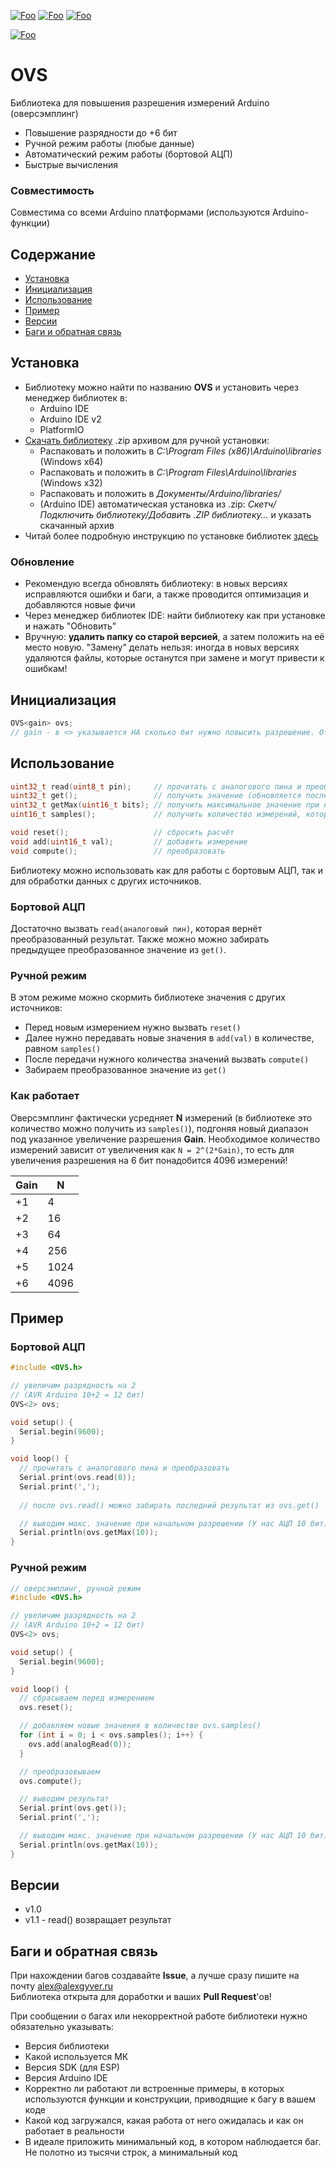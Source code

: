 [![Foo](https://img.shields.io/badge/Version-1.1-brightgreen.svg?style=flat-square)](#versions)
[![Foo](https://img.shields.io/badge/Website-AlexGyver.ru-blue.svg?style=flat-square)](https://alexgyver.ru/)
[![Foo](https://img.shields.io/badge/%E2%82%BD$%E2%82%AC%20%D0%9D%D0%B0%20%D0%BF%D0%B8%D0%B2%D0%BE-%D1%81%20%D1%80%D1%8B%D0%B1%D0%BA%D0%BE%D0%B9-orange.svg?style=flat-square)](https://alexgyver.ru/support_alex/)

[![Foo](https://img.shields.io/badge/README-ENGLISH-brightgreen.svg?style=for-the-badge)](https://github-com.translate.goog/GyverLibs/OVS?_x_tr_sl=ru&_x_tr_tl=en)

# OVS
Библиотека для повышения разрешения измерений Arduino (оверсэмплинг)
- Повышение разрядности до +6 бит
- Ручной режим работы (любые данные)
- Автоматический режим работы (бортовой АЦП)
- Быстрые вычисления

### Совместимость
Совместима со всеми Arduino платформами (используются Arduino-функции)

## Содержание
- [Установка](#install)
- [Инициализация](#init)
- [Использование](#usage)
- [Пример](#example)
- [Версии](#versions)
- [Баги и обратная связь](#feedback)

<a id="install"></a>
## Установка
- Библиотеку можно найти по названию **OVS** и установить через менеджер библиотек в:
    - Arduino IDE
    - Arduino IDE v2
    - PlatformIO
- [Скачать библиотеку](https://github.com/GyverLibs/OVS/archive/refs/heads/main.zip) .zip архивом для ручной установки:
    - Распаковать и положить в *C:\Program Files (x86)\Arduino\libraries* (Windows x64)
    - Распаковать и положить в *C:\Program Files\Arduino\libraries* (Windows x32)
    - Распаковать и положить в *Документы/Arduino/libraries/*
    - (Arduino IDE) автоматическая установка из .zip: *Скетч/Подключить библиотеку/Добавить .ZIP библиотеку…* и указать скачанный архив
- Читай более подробную инструкцию по установке библиотек [здесь](https://alexgyver.ru/arduino-first/#%D0%A3%D1%81%D1%82%D0%B0%D0%BD%D0%BE%D0%B2%D0%BA%D0%B0_%D0%B1%D0%B8%D0%B1%D0%BB%D0%B8%D0%BE%D1%82%D0%B5%D0%BA)
### Обновление
- Рекомендую всегда обновлять библиотеку: в новых версиях исправляются ошибки и баги, а также проводится оптимизация и добавляются новые фичи
- Через менеджер библиотек IDE: найти библиотеку как при установке и нажать "Обновить"
- Вручную: **удалить папку со старой версией**, а затем положить на её место новую. "Замену" делать нельзя: иногда в новых версиях удаляются файлы, которые останутся при замене и могут привести к ошибкам!


<a id="init"></a>
## Инициализация
```cpp
OVS<gain> ovs;
// gain - в <> указывается НА сколько бит нужно повысить разрешение. От 1 до 6 (включительно)
```

<a id="usage"></a>
## Использование
```cpp
uint32_t read(uint8_t pin);     // прочитать с аналогового пина и преобразовать
uint32_t get();                 // получить значение (обновляется после read() и compute())
uint32_t getMax(uint16_t bits); // получить максимальное значение при начальном разрешении
uint16_t samples();             // получить количество измерений, которое нужно сделать

void reset();                   // сбросить расчёт
void add(uint16_t val);         // добавить измерение
void compute();                 // преобразовать
```
Библиотеку можно использовать как для работы с бортовым АЦП, так и для обработки данных с других источников.  

### Бортовой АЦП
Достаточно вызвать `read(аналоговый пин)`, которая вернёт преобразованный результат. 
Также можно можно забирать предыдущее преобразованное значение из `get()`.

### Ручной режим
В этом режиме можно скормить библиотеке значения с других источников:
- Перед новым измерением нужно вызвать `reset()`
- Далее нужно передавать новые значения в `add(val)` в количестве, равном `samples()`
- После передачи нужного количества значений вызвать `compute()`
- Забираем преобразованное значение из `get()`

### Как работает
Оверсэмплинг фактически усредняет **N** измерений (в библиотеке это количество можно получить из `samples()`), 
подгоняя новый диапазон под указанное увеличение разрешения **Gain**. Необходимое количество измерений 
зависит от увеличения как `N = 2^(2*Gain)`, то есть для увеличения разрешения на 6 бит понадобится 4096 измерений!

Gain|N      |
----|-------|
+1  |4      |
+2  |16     |
+3  |64     |
+4  |256    |
+5  |1024   |
+6  |4096   |

<a id="example"></a>
## Пример
### Бортовой АЦП
```cpp
#include <OVS.h>

// увеличим разрядность на 2
// (AVR Arduino 10+2 = 12 бит)
OVS<2> ovs;

void setup() {
  Serial.begin(9600);
}

void loop() {
  // прочитать с аналогового пина и преобразовать
  Serial.print(ovs.read(0));
  Serial.print(',');
  
  // после ovs.read() можно забирать последний результат из ovs.get()

  // выводим макс. значение при начальном разрешении (У нас АЦП 10 бит)
  Serial.println(ovs.getMax(10));
}
```

### Ручной режим
```cpp
// оверсэмплинг, ручной режим
#include <OVS.h>

// увеличим разрядность на 2
// (AVR Arduino 10+2 = 12 бит)
OVS<2> ovs;

void setup() {
  Serial.begin(9600);
}

void loop() {
  // сбрасываем перед измерением
  ovs.reset();

  // добавляем новые значения в количестве ovs.samples()
  for (int i = 0; i < ovs.samples(); i++) {
    ovs.add(analogRead(0));
  }

  // преобразовываем
  ovs.compute();

  // выводим результат
  Serial.print(ovs.get());
  Serial.print(',');

  // выводим макс. значение при начальном разрешении (У нас АЦП 10 бит)
  Serial.println(ovs.getMax(10));
}
```

<a id="versions"></a>
## Версии
- v1.0
- v1.1 - read() возвращает результат

<a id="feedback"></a>
## Баги и обратная связь
При нахождении багов создавайте **Issue**, а лучше сразу пишите на почту [alex@alexgyver.ru](mailto:alex@alexgyver.ru)  
Библиотека открыта для доработки и ваших **Pull Request**'ов!


При сообщении о багах или некорректной работе библиотеки нужно обязательно указывать:
- Версия библиотеки
- Какой используется МК
- Версия SDK (для ESP)
- Версия Arduino IDE
- Корректно ли работают ли встроенные примеры, в которых используются функции и конструкции, приводящие к багу в вашем коде
- Какой код загружался, какая работа от него ожидалась и как он работает в реальности
- В идеале приложить минимальный код, в котором наблюдается баг. Не полотно из тысячи строк, а минимальный код
